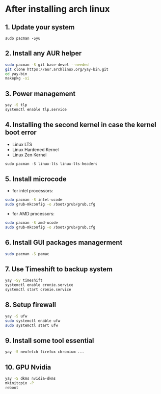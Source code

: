 # After installing arch linux
## 1. Update your system
```
sudo pacman -Syu
```
## 2. Install any AUR helper
```bash
sudo pacman -S git base-devel --needed
git clone https://aur.archlinux.org/yay-bin.git
cd yay-bin
makepkg -si
```
## 3. Power management

```bash
yay -S tlp
systemctl enable tlp.service
```

## 4. Installing the second kernel in case the kernel boot error
- Linux LTS 
- Linux Hardened Kernel
- Linux Zen Kernel
```python
sudo pacman -S linux-lts linux-lts-headers
```

## 5. Install microcode
- for intel processors:
```bash
sudo pacman -S intel-ucode
sudo grub-mkconfig -o /boot/grub/grub.cfg
```
- for AMD processors:
```bash
sudo pacman -S amd-ucode
sudo grub-mkconfig -o /boot/grub/grub.cfg
```
## 6. Install GUI packages managerment
```bash
sudo pacman -S pamac 
```

## 7. Use Timeshift to backup system 
```bash
yay -Sy timeshift
systemctl enable cronie.service
systemctl start cronie.service
```

## 8. Setup firewall
```bash
yay -S ufw
sudo systemctl enable ufw
sudo systemctl start ufw
```

## 9. Install some tool essential
```bash
yay -S neofetch firefox chromium ...
```

## 10. GPU Nvidia
```bash
yay -S dkms nvidia-dkms
mkinitcpio -P
reboot
```
